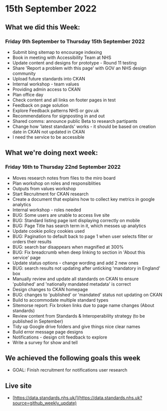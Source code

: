 # 15th September 2022

## What we did this Week:
### Friday 9th September to Thursday 15th September 2022
* Submit bing sitemap to encourage indexing
* Book in meeting with Accessibility Team at NHS
* Update content and designs for prototype - Round 11 testing
* Share 'Report a problem with this page' with GOV an NHS design community
* Upload future standards into CKAN
* Internal workshop - team values
* Providing admin access to CKAN
* Plan office day
* Check content and all links on footer pages in test
* Feedback on page solution
* Explore Feedback patterns NHS or gov.uk
* Recommendations for signposting in and out
* Shared comms: announce public Beta to research partipants
* Change how 'latest standards' works - it should be based on creation date in CKAN not updated in CKAN
* I need the service to be accessible

## What we're doing next week:
### Friday 16th to Thursday 22nd September 2022
* Moves research notes from files to the miro board
* Plan workshop on roles and responsiblities
* Outputs from values workshop
* Start Recruitment for CKAN research
* Create a document that explains how to collect key metrics in google analytics
* Internal workshop - roles needed
* BUG: Some users are unable to access live site
* BUG: Standard listing page isnt displaying correctly on mobile
* BUG: Page Title has search term in it, which messes up analytics
* Update cookie policy cookies used
* BUG: Pagination to default back to page 1 when user selects filter or orders their results
* BUG: search bar disappears when magnified at 300%
* BUG: Fix breadcrumb when deep linking to section in 'About this service' page
* Update status options - change wording and add 2 new ones
* BUG: search results not updating after unticking 'mandatory in England' box
* Manually review and update all standards on CKAN to ensure 'published' and 'nationally mandated metadata' is correct
* Design changes to CKAN homepage
* BUG: changes to 'published' or 'mandated' status not updating on CKAN
* Build to accommodate multiple standard types
* Sitemorse report: Fix broken links due to page name changes (About standards)
* Review content from Standards & Interoperability strategy (to be published in September)
* Tidy up Google drive folders and give things nice clear names
* Build error message page designs
* Notifications - design crit feedback to explore
* Write a survey for show and tell

## We achieved the following goals this week
* GOAL: Finish recruitment for notifications user research

## Live site  
* [https://data.standards.nhs.uk/](https://data.standards.nhs.uk?source=github_weekly_update)


